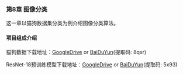 ### 第8章 图像分类

这一章以猫狗数据集分类为例介绍图像分类算法。

#### 项目组成介绍
猫狗数据下载地址：[GoogleDrive](https://drive.google.com/open?id=1J3y5mMKuW-bQ7Q2_8fwo7ScpO-T1kVUE) or [BaiDuYun](https://pan.baidu.com/s/16T7N9FcNF5taAOQUkyizZw)(提取码: 8qxr)

ResNet-18预训练模型下载地址：[GoogleDrive](https://drive.google.com/open?id=1ev1gvC0wL-cebwJYzUTLW1BXdoPegXA8) or [BaiDuYun](https://pan.baidu.com/s/1v1ds2Wuhg-UaJa9riSmk4g)(提取码: 5x93)